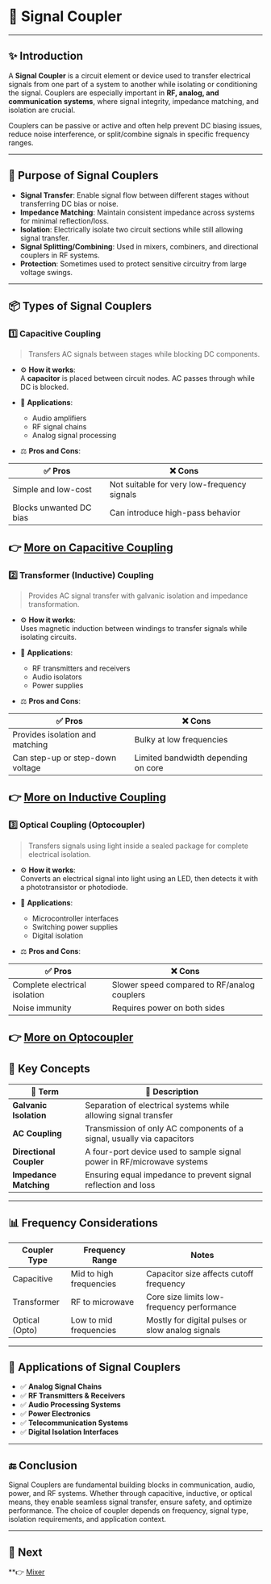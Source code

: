 # 🔀 Signal Coupler

---

## ✨ Introduction

A **Signal Coupler** is a circuit element or device used to transfer electrical signals from one part of a system to another while isolating or conditioning the signal. Couplers are especially important in **RF, analog, and communication systems**, where signal integrity, impedance matching, and isolation are crucial.

Couplers can be passive or active and often help prevent DC biasing issues, reduce noise interference, or split/combine signals in specific frequency ranges.

---

## 🔹 Purpose of Signal Couplers

- **Signal Transfer**: Enable signal flow between different stages without transferring DC bias or noise.
- **Impedance Matching**: Maintain consistent impedance across systems for minimal reflection/loss.
- **Isolation**: Electrically isolate two circuit sections while still allowing signal transfer.
- **Signal Splitting/Combining**: Used in mixers, combiners, and directional couplers in RF systems.
- **Protection**: Sometimes used to protect sensitive circuitry from large voltage swings.

---

## 📦 Types of Signal Couplers

### 1️⃣ **Capacitive Coupling**

> Transfers AC signals between stages while blocking DC components.

- ⚙️ **How it works**:  
  A **capacitor** is placed between circuit nodes. AC passes through while DC is blocked.

- 📡 **Applications**:  
  - Audio amplifiers  
  - RF signal chains  
  - Analog signal processing

- ⚖️ **Pros and Cons**:

| ✅ Pros                     | ❌ Cons                          |
|-----------------------------|----------------------------------|
| Simple and low-cost         | Not suitable for very low-frequency signals |
| Blocks unwanted DC bias     | Can introduce high-pass behavior |

👉 [More on Capacitive Coupling](https://www.sunpower-uk.com/glossary/what-is-capacitive-coupling/) 
---

### 2️⃣ **Transformer (Inductive) Coupling**

> Provides AC signal transfer with galvanic isolation and impedance transformation.

- ⚙️ **How it works**:  
  Uses magnetic induction between windings to transfer signals while isolating circuits.

- 📡 **Applications**:  
  - RF transmitters and receivers  
  - Audio isolators  
  - Power supplies

- ⚖️ **Pros and Cons**:

| ✅ Pros                           | ❌ Cons                          |
|----------------------------------|----------------------------------|
| Provides isolation and matching  | Bulky at low frequencies         |
| Can step-up or step-down voltage | Limited bandwidth depending on core |

👉 [More on Inductive Coupling](https://www.coilcraft.com/en-us/edu/series/a-guide-to-coupled-inductors/?srsltid=AfmBOopySVYq4ZgSRBEYShfUIfrICg63FHqIaLFfaWtEG6hpK7EOCMzT)
---

### 3️⃣ **Optical Coupling (Optocoupler)**

> Transfers signals using light inside a sealed package for complete electrical isolation.

- ⚙️ **How it works**:  
  Converts an electrical signal into light using an LED, then detects it with a phototransistor or photodiode.

- 📡 **Applications**:  
  - Microcontroller interfaces  
  - Switching power supplies  
  - Digital isolation

- ⚖️ **Pros and Cons**:

| ✅ Pros                     | ❌ Cons                          |
|-----------------------------|----------------------------------|
| Complete electrical isolation | Slower speed compared to RF/analog couplers |
| Noise immunity              | Requires power on both sides     |

👉 [More on Optocoupler](https://www.jameco.com/Jameco/workshop/Howitworks/what-is-an-optocoupler-and-how-it-works.html?srsltid=AfmBOopXbvB6yicCPF6C5r3tibkWS3r4LiySaLH4pnXSZHxk67sHEDyN)
---

## 🧠 Key Concepts

| 🔑 Term               | 📖 Description                                                                |
|-----------------------|-------------------------------------------------------------------------------|
| **Galvanic Isolation** | Separation of electrical systems while allowing signal transfer              |
| **AC Coupling**        | Transmission of only AC components of a signal, usually via capacitors       |
| **Directional Coupler**| A four-port device used to sample signal power in RF/microwave systems       |
| **Impedance Matching** | Ensuring equal impedance to prevent signal reflection and loss               |

---

## 📊 Frequency Considerations

| Coupler Type       | Frequency Range         | Notes                                                    |
|--------------------|-------------------------|----------------------------------------------------------|
| Capacitive         | Mid to high frequencies | Capacitor size affects cutoff frequency                  |
| Transformer        | RF to microwave          | Core size limits low-frequency performance               |
| Optical (Opto)     | Low to mid frequencies   | Mostly for digital pulses or slow analog signals         |

---

## 📌 Applications of Signal Couplers

- ✅ **Analog Signal Chains**  
- ✅ **RF Transmitters & Receivers**  
- ✅ **Audio Processing Systems**  
- ✅ **Power Electronics**  
- ✅ **Telecommunication Systems**  
- ✅ **Digital Isolation Interfaces**

---

## 🔚 Conclusion

Signal Couplers are fundamental building blocks in communication, audio, power, and RF systems. Whether through capacitive, inductive, or optical means, they enable seamless signal transfer, ensure safety, and optimize performance. The choice of coupler depends on frequency, signal type, isolation requirements, and application context.

---

## 🔹 Next
**👉 [Mixer](../../Frequency_Generation/Mixer** ) 

